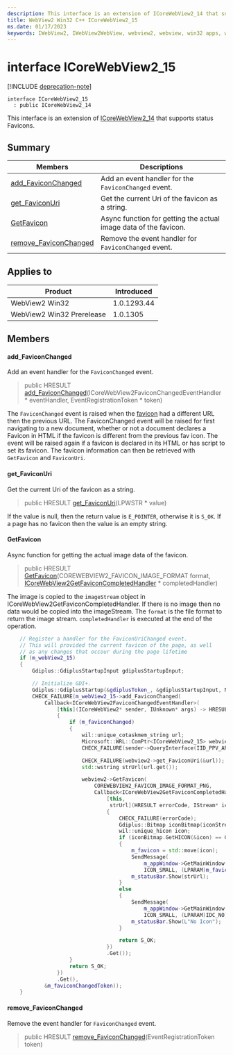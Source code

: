 ```yaml
---
description: This interface is an extension of ICoreWebView2_14 that supports status Favicons.
title: WebView2 Win32 C++ ICoreWebView2_15
ms.date: 01/17/2023
keywords: IWebView2, IWebView2WebView, webview2, webview, win32 apps, win32, edge, ICoreWebView2, ICoreWebView2Controller, browser control, edge html, ICoreWebView2_15
---
```


# interface ICoreWebView2_15

[!INCLUDE [deprecation-note](../includes/deprecation-note.md)]

```
interface ICoreWebView2_15
  : public ICoreWebView2_14
```

This interface is an extension of [ICoreWebView2_14](icorewebview2_14.md) that supports status Favicons.

## Summary

 Members                        | Descriptions
--------------------------------|---------------------------------------------
[add_FaviconChanged](#add_faviconchanged) | Add an event handler for the `FaviconChanged` event.
[get_FaviconUri](#get_faviconuri) | Get the current Uri of the favicon as a string.
[GetFavicon](#getfavicon) | Async function for getting the actual image data of the favicon.
[remove_FaviconChanged](#remove_faviconchanged) | Remove the event handler for `FaviconChanged` event.

## Applies to

Product                         | Introduced
--------------------------------|---------------------------------------------
WebView2 Win32            |    1.0.1293.44
WebView2 Win32 Prerelease |    1.0.1305

## Members

#### add_FaviconChanged

Add an event handler for the `FaviconChanged` event.

> public HRESULT [add_FaviconChanged](#add_faviconchanged)(ICoreWebView2FaviconChangedEventHandler * eventHandler, EventRegistrationToken * token)

The `FaviconChanged` event is raised when the [favicon](https://developer.mozilla.org/docs/Glossary/Favicon) had a different URL then the previous URL. The FaviconChanged event will be raised for first navigating to a new document, whether or not a document declares a Favicon in HTML if the favicon is different from the previous fav icon. The event will be raised again if a favicon is declared in its HTML or has script to set its favicon. The favicon information can then be retrieved with `GetFavicon` and `FaviconUri`.

#### get_FaviconUri

Get the current Uri of the favicon as a string.

> public HRESULT [get_FaviconUri](#get_faviconuri)(LPWSTR * value)

If the value is null, then the return value is `E_POINTER`, otherwise it is `S_OK`. If a page has no favicon then the value is an empty string.

#### GetFavicon

Async function for getting the actual image data of the favicon.

> public HRESULT [GetFavicon](#getfavicon)(COREWEBVIEW2_FAVICON_IMAGE_FORMAT format, [ICoreWebView2GetFaviconCompletedHandler](icorewebview2getfaviconcompletedhandler.md) * completedHandler)

The image is copied to the `imageStream` object in ICoreWebView2GetFaviconCompletedHandler. If there is no image then no data would be copied into the imageStream. The `format` is the file format to return the image stream. `completedHandler` is executed at the end of the operation.

```cpp
    // Register a handler for the FaviconUriChanged event.
    // This will provided the current favicon of the page, as well
    // as any changes that occour during the page lifetime
    if (m_webView2_15)
    {
        Gdiplus::GdiplusStartupInput gdiplusStartupInput;

        // Initialize GDI+.
        Gdiplus::GdiplusStartup(&gdiplusToken_, &gdiplusStartupInput, NULL);
        CHECK_FAILURE(m_webView2_15->add_FaviconChanged(
            Callback<ICoreWebView2FaviconChangedEventHandler>(
                [this](ICoreWebView2* sender, IUnknown* args) -> HRESULT
                {
                    if (m_faviconChanged)
                    {
                        wil::unique_cotaskmem_string url;
                        Microsoft::WRL::ComPtr<ICoreWebView2_15> webview2;
                        CHECK_FAILURE(sender->QueryInterface(IID_PPV_ARGS(&webview2)));

                        CHECK_FAILURE(webview2->get_FaviconUri(&url));
                        std::wstring strUrl(url.get());

                        webview2->GetFavicon(
                            COREWEBVIEW2_FAVICON_IMAGE_FORMAT_PNG,
                            Callback<ICoreWebView2GetFaviconCompletedHandler>(
                                [this,
                                 strUrl](HRESULT errorCode, IStream* iconStream) -> HRESULT
                                {
                                    CHECK_FAILURE(errorCode);
                                    Gdiplus::Bitmap iconBitmap(iconStream);
                                    wil::unique_hicon icon;
                                    if (iconBitmap.GetHICON(&icon) == Gdiplus::Status::Ok)
                                    {
                                        m_favicon = std::move(icon);
                                        SendMessage(
                                            m_appWindow->GetMainWindow(), WM_SETICON,
                                            ICON_SMALL, (LPARAM)m_favicon.get());
                                        m_statusBar.Show(strUrl);
                                    }
                                    else
                                    {
                                        SendMessage(
                                            m_appWindow->GetMainWindow(), WM_SETICON,
                                            ICON_SMALL, (LPARAM)IDC_NO);
                                        m_statusBar.Show(L"No Icon");
                                    }

                                    return S_OK;
                                })
                                .Get());
                    }
                    return S_OK;
                })
                .Get(),
            &m_faviconChangedToken));
    }
```

#### remove_FaviconChanged

Remove the event handler for `FaviconChanged` event.

> public HRESULT [remove_FaviconChanged](#remove_faviconchanged)(EventRegistrationToken token)

